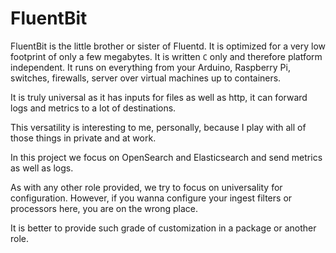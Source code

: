 # FluentBit

FluentBit is the little brother or sister of Fluentd. It is optimized for a very low footprint of only a few megabytes.
It is written `C` only and therefore platform independent.
It runs on everything from your Arduino, Raspberry Pi, switches, firewalls, server over virtual machines up to containers.

It is truly universal as it has inputs for files as well as http, it can forward logs and metrics to a lot of destinations.

This versatility is interesting to me, personally, because I play with all of those things in private and at work.

In this project we focus on OpenSearch and Elasticsearch and send metrics as well as logs.

As with any other role provided, we try to focus on universality for configuration. However, if you wanna configure your
ingest filters or processors here, you are on the wrong place.

It is better to provide such grade of customization in a package or another role.
